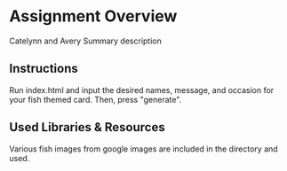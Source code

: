 # Assignment Overview
Catelynn and Avery
Summary description 

## Instructions 
Run index.html and input the desired names, message, and occasion for your fish themed card. Then, press "generate".

## Used Libraries & Resources
Various fish images from google images are included in the directory and used.